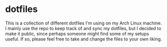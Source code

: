 # dotfiles

This is a collection of different dotfiles I'm using on my Arch Linux machine. I mainly use the repo to keep track of and sync my dotfiles, but I decided to make it public, since perhaps someone might find some of my setups useful. If so, please feel free to take and change the files to your own liking. 
